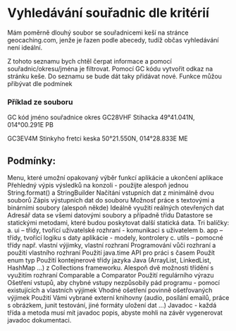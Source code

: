# Vyhledávání souřadnic dle kritérií
Mám poměrně dlouhý soubor se souřadnicemi keší na stránce geocaching.com, jenže je řazen podle abecedy, tudíž občas vyhledávání není ideální.

Z tohoto seznamu bych chtěl čerpat informace a pomocí souřadnic/okresu/jména je filtrovat. Pomocí GC kódu vytvořit odkaz na stránku keše. Do seznamu se bude dát taky přidávat nové. Funkce můžou přibývat dle podmínek

### Příklad ze souboru
GC kód jméno souřadnice okres GC28VHF Stihacka 49°41.041N, 014°00.291E PB

GC3EV4M Stinkyho fretci keska 50°21.550N, 014°28.833E ME

## Podmínky:
Menu, které umožní opakovaný výběr funkcí aplikácie a ukončení aplikace
Přehledný výpis výsledků na konzoli - použijte alespoň jednou String.format() a StringBuilder
Načítání vstupních dat z minimálně dvou souborů
Zápis výstupních dat do souboru
Možnosť práce s textovými a binárními soubory (alespoň někde)
Ideálně využití reálných otevřených dat
Adresář data se všemi datovými soubory a případně třídu Datastore se statickými metodami, které budou poskytovat další statická data.
Tri balíčky: a. ui – třídy, tvořící uživatelské rozhraní - komunikaci s uživatelem b. app – třídy, tvořící logiku s daty aplikácie - modely, kontrolery c. utils – pomocné třídy např. vlastní výjimky, vlastní rozhraní
Programování vůči rozhraní a použití vlastního rozhraní
Použití java.time API pro práci s časem
Použít enum typ
Použití kontejnerové třídy jazyka Java (ArrayList, LinkedList, HashMap ...) z Collections frameworku.
Alespoň dvě možnosti třídění s využitím rozhraní Comparable a Comparator
Použití regulárního výrazu
Ošetření vstupů, aby chybné vstupy nezpůsobily pád programu - pomocí existujících a vlastních výjimek
Vhodné ošetření povinně ošetřovaných výjimek
Použití Vámi vybrané externí knihovny (audio, posílání emailů, práce s obrázkem, junit testování, jiné formáty uložení dat ...)
Javadoc - každá třída a metoda musí mít javadoc popis, abyste mohli na závěr vygenerovat javadoc dokumentaci.
